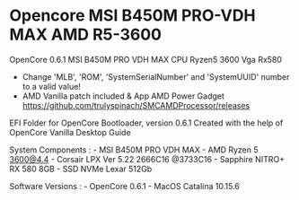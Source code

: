 # Opencore MSI B450M PRO-VDH MAX AMD R5-3600
OpenCore 0.6.1 MSI B450M PRO VDH MAX CPU Ryzen5 3600 Vga Rx580
- Change 'MLB', 'ROM', 'SystemSerialNumber' and 'SystemUUID' number to a valid value!
- AMD Vanilla patch included & App AMD Power Gadget https://github.com/trulyspinach/SMCAMDProcessor/releases

EFI Folder for OpenCore Bootloader, version 0.6.1
Created with the help of OpenCore Vanilla Desktop Guide

System Components :
	-	MSI B450M PRO VDH MAX
	-	AMD Ryzen 5 3600@4.4
	-	Corsair LPX Ver 5.22 2666C16 @3733C16
	-	Sapphire NITRO+ RX 580 8GB
	-	SSD NVMe Lexar 512Gb
	
	
Software Versions :
	-	OpenCore 0.6.1
	-	MacOS Catalina 10.15.6
	
